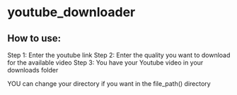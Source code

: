 # youtube_downloader
## How to use:
Step 1: Enter the youtube link
Step 2: Enter the quality you want to download for the available video
Step 3: You have your Youtube video in your downloads folder

YOU can change your directory if you want in the file_path() directory
